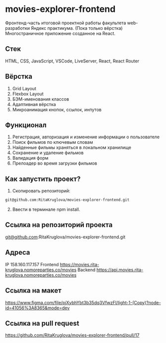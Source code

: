 # movies-explorer-frontend
Фронтенд-часть итоговой проектной работы факультета web-разработки Яндекс практикума.
(Пока только вёрстка)
Многостраничное приложение созданное на React.
## Стек
HTML, CSS, JavaScript, VSCode, LiveServer, React, React Router
## Вёрстка
1. Grid Layout
2. Flexbox Layout
3. БЭМ-именования классов
4. Адаптивная вёрстка
5. Микроанимация кнопок, ссылок, инпутов
## Функционал
1. Регистрация, авторизация и изменение информации о пользователе
2. Поиск фильмов по ключевым словам
3. Найденные фильмы храняться в локальном хранилище
4. Сохранение и удаление фильмов
5. Валидация форм
6. Прелоадер во время загрузки фильмов
## Как запустить проект?
1. Скопировать репозиторий:
```bash
git@github.com:RitaKruglova/movies-explorer-frontend.git
```
2. Ввести в терминале npm install.
## Ссылка на репозиторий проекта
git@github.com:RitaKruglova/movies-explorer-frontend.git
## Адреса
IP  158.160.117.157
Frontend  https://movies.rita-kruglova.nomoreparties.co/movies
Backend  https://api.movies.rita-kruglova.nomoreparties.co/movies
## Ссылка на макет
https://www.figma.com/file/pjXybhYbt3b35dq3VfwzFl/light-1-(Copy)?node-id=41056%3A8365&mode=dev
## Ссылка на pull request
https://github.com/RitaKruglova/movies-explorer-frontend/pull/17

